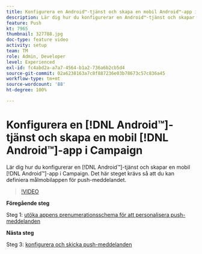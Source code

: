 ```yaml
---
title: Konfigurera en Android™-tjänst och skapa en mobil Android™-app i Campaign
description: Lär dig hur du konfigurerar en Android™-tjänst och skapar ett mobil Android™-app i Campaign.
feature: Push
kt: 7965
thumbnail: 327788.jpg
doc-type: feature video
activity: setup
team: TM
role: Admin, Developer
level: Experienced
exl-id: fc4abd2a-a7a7-4564-b1a2-736a6b2cb5d4
source-git-commit: 02a6238163a7c8f887236e03b78673c57c836a45
workflow-type: tm+mt
source-wordcount: '88'
ht-degree: 100%

---
```


# Konfigurera en [!DNL Android™]-tjänst och skapa en mobil [!DNL Android™]-app i Campaign

Lär dig hur du konfigurerar en [!DNL Android™]-tjänst och skapar en mobil [!DNL Android™]-app i Campaign. Det här steget krävs så att du kan definiera målmobilappen för push-meddelandet.

>[!VIDEO](https://video.tv.adobe.com/v/327788?quality=12)

**Föregående steg**

Steg 1: [utöka appens prenumerationsschema för att personalisera push-meddelanden](/help/tutorial-get-started-with-push-notifications-for-android/extend-the-app-subscription-schema.md)

**Nästa steg**

Steg 3: [konfigurera och skicka push-meddelanden](/help/tutorial-get-started-with-push-notifications-for-android/configure-and-send-push-notifications.md)
